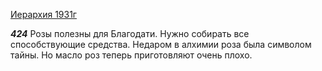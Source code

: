 
[Иерархия 1931г](https://127.0.0.1:4002/agni/1931)

___424___
Розы полезны для Благодати. Нужно собирать все способствующие средства. Недаром в алхимии роза была символом тайны. Но масло роз теперь приготовляют очень плохо.   

